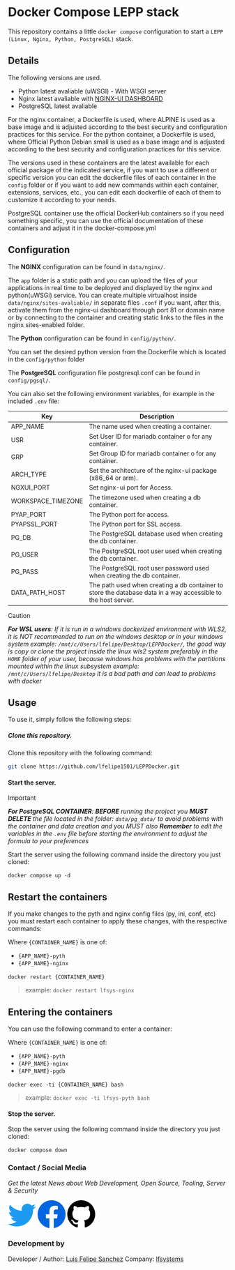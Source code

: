 # Docker Compose LEPP stack

This repository contains a little `docker compose` configuration to start a `LEPP (Linux, Nginx, Python, PostgreSQL)` stack.

## Details

The following versions are used.

* Python latest avaliable (uWSGI) - With WSGI server
* Nginx latest avaliable with [NGINX-UI DASHBOARD](https://nginxui.com/)
* PostgreSQL latest avaliable

For the nginx container, a Dockerfile is used, where ALPINE is used as a base image and is adjusted according to the best security and configuration practices for this service.
For the python container, a Dockerfile is used, where Official Python Debian small is used as a base image and is adjusted according to the best security and configuration practices for this service.

The versions used in these containers are the latest available for each official package of the indicated service, if you want to use a different or specific version you can edit the dockerfile files of each container in the `config` folder or if you want to add new commands within each container, extensions, services, etc., you can edit each dockerfile of each of them to customize it according to your needs.

PostgreSQL container use the official DockerHub containers so if you need something specific, you can use the official documentation of these containers and adjust it in the docker-compose.yml

## Configuration

The __NGINX__ configuration can be found in `data/nginx/`.

The `app` folder is a static path and you can upload the files of your applications in real time to be deployed and displayed by the nginx and python(uWSGi) service.
You can create multiple virtualhost inside `data/nginx/sites-avaliable/` in separate files `.conf` if you want, after this, activate them from the nginx-ui dashboard through port 81 or domain name or by connecting to the container and creating static links to the files in the nginx sites-enabled folder.

The __Python__ configuration can be found in `config/python/`.

You can set the desired python version from the Dockerfile which is located in the `config/python` folder

The __PostgreSQL__ configuration file postgresql.conf can be found in `config/pgsql/`.

You can also set the following environment variables, for example in the included `.env` file:

| Key | Description |
|-----|-------------|
|APP_NAME|The name used when creating a container.|
|USR|Set User ID for mariadb container o for any container.|
|GRP|Set Group ID for mariadb container o for any container.|
|ARCH_TYPE|Set the architecture of the nginx-ui package (x86_64 or arm).|
|NGXUI_PORT|Set nginx-ui port for Access.|
|WORKSPACE_TIMEZONE|The timezone used when creating a db container.|
|PYAP_PORT|The Python port for access.|
|PYAPSSL_PORT|The Python port for SSL access.|
|PG_DB|The PostgreSQL database used when creating the db container.|
|PG_USER|The PostgreSQL root user used when creating the db container.|
|PG_PASS|The PostgreSQL root user password used when creating the db container.|
|DATA_PATH_HOST|The path used when creating a db container to store the database data in a way accessible to the host server.|

> [!CAUTION]
> _**For WSL users**: If it is run in a windows dockerized environment with WLS2,
> it is NOT recommended to run on the windows desktop or in your windows system example: `/mnt/c/Users/lfelipe/Desktop/LEPPDocker/`,
> the good way is copy or clone the project inside the linux wls2 system preferably in the `HOME` folder of your user,
> because windows has problems with the partitions mounted within the linux subsystem example: `/mnt/c/Users/lfelipe/Desktop`
> it is a bad path and can lead to problems with docker_

## Usage

To use it, simply follow the following steps:

##### Clone this repository.

Clone this repository with the following command:
```bash
git clone https://github.com/lfelipe1501/LEPPDocker.git
```

#### Start the server.

> [!IMPORTANT]
> _**For PostgreSQL CONTAINER**: **BEFORE** running the project you **MUST DELETE** the file
> located in the folder: `data/pg_data/` to avoid problems with the container and data creation
> and you MUST also **Remember** to edit the variables in the `.env` file
> before starting the environment to adjust the formula to your preferences_

Start the server using the following command inside the directory you just cloned:
```console
docker compose up -d
```

## Restart the containers

If you make changes to the pyth and nginx config files (py, ini, conf, etc) you must restart each container to apply these changes, with the respective commands:

Where `{CONTAINER_NAME}` is one of:

* `{APP_NAME}-pyth`
* `{APP_NAME}-nginx`

`docker restart {CONTAINER_NAME}`

> example: `docker restart lfsys-nginx`

## Entering the containers

You can use the following command to enter a container:

Where `{CONTAINER_NAME}` is one of:

* `{APP_NAME}-pyth`
* `{APP_NAME}-nginx`
* `{APP_NAME}-pgdb`

`docker exec -ti {CONTAINER_NAME} bash`

> example: `docker exec -ti lfsys-pyth bash`

#### Stop the server.

Stop the server using the following command inside the directory you just cloned:
```console
docker compose down
```

### Contact / Social Media

*Get the latest News about Web Development, Open Source, Tooling, Server & Security*

[![Twitter](https://raw.githubusercontent.com/lfelipe1501/lfelipe-projects/master/icons/filled/twitter.svg)](https://twitter.com/lfelipe1501)
[![Facebook](https://raw.githubusercontent.com/lfelipe1501/lfelipe-projects/master/icons/filled/facebook.svg)](https://www.facebook.com/lfelipe1501)
[![Github](https://raw.githubusercontent.com/lfelipe1501/lfelipe-projects/master/icons/filled/github.svg)](https://github.com/lfelipe1501)

### Development by

Developer / Author: [Luis Felipe Sanchez](https://github.com/lfelipe1501)
Company: [lfsystems](https://www.lfsystems.com.co)

